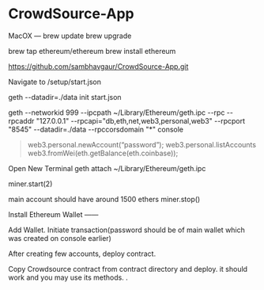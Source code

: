 # CrowdSource-App
MacOX —
brew update
brew upgrade

brew tap ethereum/ethereum
brew install ethereum

https://github.com/sambhavgaur/CrowdSource-App.git

Navigate to /setup/start.json

geth --datadir=./data init start.json


geth --networkid 999 --ipcpath ~/Library/Ethereum/geth.ipc --rpc --rpcaddr "127.0.0.1" --rpcapi="db,eth,net,web3,personal,web3" --rpcport "8545" --datadir=./data --rpccorsdomain "*" console

>web3.personal.newAccount(“password”);
>web3.personal.listAccounts
> web3.fromWei(eth.getBalance(eth.coinbase));

Open New Terminal 
geth attach ~/Library/Ethereum/geth.ipc

miner.start(2)

main account should have around 1500 ethers
miner.stop()

Install Ethereum Wallet ——

Add Wallet.
Initiate transaction(password should be of main wallet which was created on console earlier)

After creating few accounts, deploy contract.

Copy Crowdsource contract from contract directory and deploy. it should work and you may use its methods.
.

